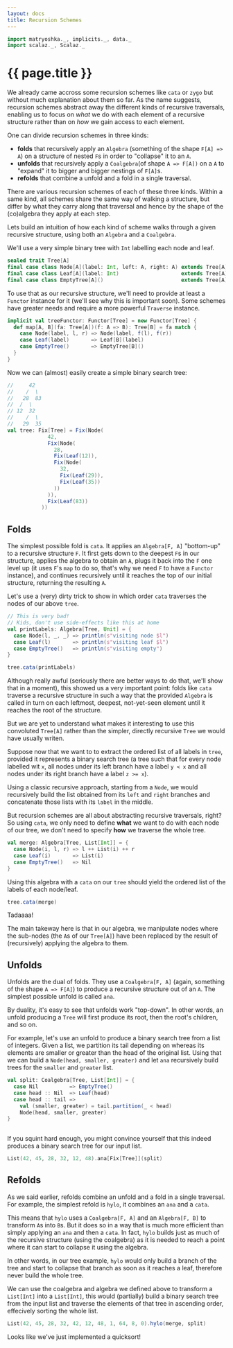```yaml
---
layout: docs
title: Recursion Schemes
---
```


```scala mdoc
import matryoshka._, implicits._, data._
import scalaz._, Scalaz._
```
    
# {{ page.title }}

We already came accross some recursion schemes like `cata` or `zygo` but without much explanation about them so far. As the name suggests, recursion schemes abstract away the different kinds of recursive traversals, enabling us to focus on *what* we do with each element of a recursive structure rather than on *how* we gain access to each element. 

One can divide recursion schemes in three kinds:

* **folds** that recursively apply an `Algebra` (something of the shape `F[A] => A`) on a structure of nested `F`s in order to "collapse" it to an `A`.
* **unfolds** that recursively apply a `Coalgebra`(of shape `A => F[A])` on a `A` to "expand" it to bigger and bigger nestings of `F[A]`s. 
* **refolds** that combine a unfold and a fold in a single traversal.

There are various recursion schemes of each of these three kinds. Within a same kind, all schemes share the same way of walking a structure, but differ by what they carry along that traversal and hence by the shape of the (co)algebra they apply at each step.

Lets build an intuition of how each kind of scheme walks through a given recursive structure, using both an `Algebra` and a `Coalgebra`. 

We'll use a very simple binary tree with `Int` labelling each node and leaf.

```scala mdoc:silent
sealed trait Tree[A]
final case class Node[A](label: Int, left: A, right: A) extends Tree[A]
final case class Leaf[A](label: Int)                    extends Tree[A]
final case class EmptyTree[A]()                         extends Tree[A]

```

To use that as our recursive structure, we'll need to provide at least a `Functor` instance for it (we'll see why this is important soon). Some schemes have greater needs and require a more powerful `Traverse` instance.

```scala mdoc:silent
implicit val treeFunctor: Functor[Tree] = new Functor[Tree] {
  def map[A, B](fa: Tree[A])(f: A => B): Tree[B] = fa match {
    case Node(label, l, r) => Node(label, f(l), f(r))
    case Leaf(label)       => Leaf[B](label)
    case EmptyTree()       => EmptyTree[B]()
  }
}
```

Now we can (almost) easily create a simple binary search tree:

```scala mdoc:silent
//     42
//    /  \
//   28  83
//  /  \
// 12  32
//    /  \
//   29  35
val tree: Fix[Tree] = Fix(Node(
             42,
             Fix(Node(
               28,
               Fix(Leaf(12)),
               Fix(Node(
                 32,
                 Fix(Leaf(29)),
                 Fix(Leaf(35))
               ))
             )),
             Fix(Leaf(83))
           ))
```


## Folds

The simplest possible fold is `cata`. It applies an `Algebra[F, A]` "bottom-up" to a recursive structure `F`. It first gets down to the deepest `F`s in our structure, applies the algebra to obtain an `A`, plugs it back into the `F` one level up (it uses `F`'s `map` to do so, that's why we need `F` to have a `Functor` instance), and continues recursively until it reaches the top of our initial structure, returning the resulting `A`. 

Let's use a (very) dirty trick to show in which order `cata` traverses the nodes of our above `tree`.

```scala mdoc
// This is very bad!
// Kids, don't use side-effects like this at home
val printLabels: Algebra[Tree, Unit] = {
  case Node(l, _, _) => println(s"visiting node $l")
  case Leaf(l)       => println(s"visiting leaf $l")
  case EmptyTree()   => println(s"visiting empty")
}

tree.cata(printLabels)
```

Although really awful (seriously there are better ways to do that, we'll show that in a moment), this showed us a very important point: folds like `cata` traverse a recursive structure in such a way that the provided `Algebra` is called in turn on each leftmost, deepest, not-yet-seen element until it reaches the root of the structure.

But we are yet to understand what makes it interesting to use this convoluted `Tree[A]` rather than the simpler, directly recursive `Tree` we would have usually writen.

Suppose now that we want to to extract the ordered list of all labels in `tree`, provided it represents a binary search tree (a tree such that for every node labelled wit `x`, all nodes under its left branch have a label `y < x` and all nodes under its right branch have a label `z >= x`).

Using a classic recursive approach, starting from a `Node`, we would recursively build the list obtained from its `left` and `right` branches and concatenate those lists with its `label` in the middle.

But recursion schemes are all about abstracting recursive traversals, right? So using `cata`, we only need to define **what** we want to do with each node of our tree, we don't need to specify **how** we traverse the whole tree.

```scala mdoc:silent
val merge: Algebra[Tree, List[Int]] = {
  case Node(i, l, r) => l ++ List(i) ++ r 
  case Leaf(i)       => List(i)
  case EmptyTree()   => Nil
}
```
Using this algebra with a `cata` on our `tree` should yield the ordered list of the labels of each node/leaf. 
```scala mdoc
tree.cata(merge)
```
Tadaaaa! 

The main takeway here is that in our algebra, we manipulate nodes where the sub-nodes (the `A`s of our `Tree[A]`) have been replaced by the result of (recursively) applying the algebra to them. 

## Unfolds

Unfolds are the dual of folds. They use a `Coalgebra[F, A]` (again, something of the shape `A => F[A]`) to produce a recursive structure out of an `A`. The simplest possible unfold is called `ana`.

By duality, it's easy to see that unfolds work "top-down". In other words, an unfold producing a `Tree` will first produce its root, then the root's children, and so on.

For example, let's use an unfold to produce a binary search tree from a list of integers. Given a list, we partition its tail depending on whereas its elements are smaller or greater than the head of the original list. Using that we can build a `Node(head, smaller, greater)` and let `ana` recursively build trees for the `smaller` and `greater` list.

```scala mdoc:silent
val split: Coalgebra[Tree, List[Int]] = { 
  case Nil          => EmptyTree()
  case head :: Nil  => Leaf(head)
  case head :: tail => 
    val (smaller, greater) = tail.partition(_ < head)
    Node(head, smaller, greater)
}
  
```
If you squint hard enough, you might convince yourself that this indeed produces a binary search tree for our input list.
```scala mdoc
List(42, 45, 28, 32, 12, 48).ana[Fix[Tree]](split)
```

## Refolds

As we said earlier, refolds combine an unfold and a fold in a single traversal. For example, the simplest refold is `hylo`, it combines an `ana` and a `cata`.

This means that `hylo` uses a `Coalgebra[F, A]` and an `Algebra[F, B]` to transform `A`s into `B`s. But it does so in a way that is much more efficient than simply applying an `ana` and then a `cata`. In fact, `hylo` builds just as much of the recursive structure (using the coalgebra) as it is needed to reach a point where it can start to collapse it using the algebra.

In other words, in our tree example, `hylo` would only build a branch of the tree and start to collapse that branch as soon as it reaches a leaf, therefore never build the whole tree.

We can use the coalgebra and algebra we defined above to transform a `List[Int]` into a `List[Int]`, this would (partially) build a binary search tree from the input list and traverse the elements of that tree in ascending order, effecively sorting the whole list.

```scala mdoc
List(42, 45, 28, 32, 42, 12, 48, 1, 64, 8, 0).hylo(merge, split)
```

Looks like we've just implemented a quicksort!
